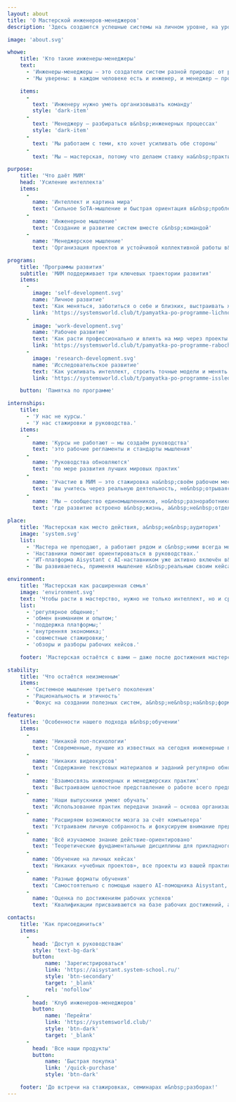 ```yaml
---
layout: about
title: 'О Мастерской инженеров‑менеджеров'
description: 'Здесь создаются успешные системы на личном уровне, на уровне команд и предприятий, сообществ и общества.'

image: 'about.svg'

whowe:
    title: 'Кто такие инженеры-менеджеры'
    text:
      - 'Инженеры-менеджеры — это создатели систем разной природы: от ракет до сообществ, от ИТ-систем до мастерства.'
      - 'Мы уверены: в каждом человеке есть и инженер, и менеджер — просто с разной долей.'

    items:
      -
        text: 'Инженеру нужно уметь организовывать команду'
        style: 'dark-item'
      -
        text: 'Менеджеру — разбираться в&nbsp;инженерных процессах'
        style: 'dark-item'
      -
        text: 'Мы работаем с теми, кто хочет усиливать обе стороны'
      -
        text: 'Мы — мастерская, потому что делаем ставку на&nbsp;практику и среду'

purpose:
    title: 'Что даёт МИМ'
    head: 'Усиление интеллекта'
    items:
      -
        name: 'Интеллект и картина мира'
        text: 'Сильное SoTA-мышление и быстрая ориентация в&nbsp;проблемных ситуациях'
      -
        name: 'Инженерное мышление'
        text: 'Создание и развитие систем вместе с&nbsp;командой'
      -
        name: 'Менеджерское мышление'
        text: 'Организация проектов и устойчивой коллективной работы в&nbsp;условиях неопределённости'

programs:
    title: 'Программы развития'
    subtitle: 'МИМ поддерживает три ключевых траектории развития'
    items:
      -
        image: 'self-development.svg'
        name: 'Личное развитие'
        text: 'Как меняться, заботиться о себе и близких, выстраивать жизнь'
        link: 'https://systemsworld.club/t/pamyatka-po-programme-lichnogo-razvitiya/25981'
      -
        image: 'work-development.svg'
        name: 'Рабочее развитие'
        text: 'Как расти профессионально и влиять на мир через проекты'
        link: 'https://systemsworld.club/t/pamyatka-po-programme-rabochego-razvitiya-inzhenerov-menedzherov-mim/25895'
      -
        image: 'research-development.svg'
        name: 'Исследовательское развитие'
        text: 'Как усиливать интеллект, строить точные модели и менять картину мира'
        link: 'https://systemsworld.club/t/pamyatka-po-programme-issledovatelskogo-razvitiya-inzhenerov-menedzherov-mim/25978'

    button: 'Памятка по программе'

internships:
    title:
      - 'У нас не курсы.'
      - 'У нас стажировки и руководства.'
    items:
      -
        name: 'Курсы не работают — мы создаём руководства'
        text: 'это рабочие регламенты и стандарты мышления'
      -
        name: 'Руководства обновляются'
        text: 'по мере развития лучших мировых практик'
      -
        name: 'Участие в МИМ — это стажировка на&nbsp;своём рабочем месте'
        text: 'вы учитесь через реальную деятельность, не&nbsp;отрываясь от&nbsp;контекста'
      -
        name: 'Мы — сообщество единомышленников, но&nbsp;разноработников'
        text: 'где развитие встроено в&nbsp;жизнь, а&nbsp;не&nbsp;отделено от&nbsp;неё'

place:
    title: 'Мастерская как место действия, а&nbsp;не&nbsp;аудитория'
    image: 'system.svg'
    list:
      - 'Мастера не преподают, а работают рядом и с&nbsp;ними всегда можно поговорить или посмотреть их деятельность.'
      - 'Наставники помогают ориентироваться в руководствах.'
      - 'ИТ-платформа Aisystant с AI-наставником уже активно включён в&nbsp;процесс.'
      - 'Вы развиваетесь, применяя мышление к&nbsp;реальным своим кейсам, а&nbsp;не&nbsp;тестовым задачам.'

environment:
    title: 'Мастерская как расширенная семья'
    image: 'environment.svg'
    text: 'Чтобы расти в мастерство, нужно не только интеллект, но и среда:'
    list:
      - 'регулярное общение;'
      - 'обмен вниманием и опытом;'
      - 'поддержка платформы;'
      - 'внутренняя экономика;'
      - 'совместные стажировки;'
      - 'обзоры и разборы рабочих кейсов.'

    footer: 'Мастерская остаётся с вами — даже после достижения мастерства.'

stability:
    title: 'Что остаётся неизменным'
    items:
      - 'Системное мышление третьего поколения'
      - 'Рациональность и этичность'
      - 'Фокус на создании полезных систем, а&nbsp;не&nbsp;на&nbsp;формальных сертификатах'

features:
    title: 'Особенности нашего подхода в&nbsp;обучении'
    items:
      -
        name: 'Никакой поп-психологии'
        text: 'Современные, лучшие из известных на сегодня инженерные подходы'
      -
        name: 'Никаких видеокурсов'
        text: 'Содержание текстовых материалов и заданий регулярно обновляется, чтобы отражать современное состояние изучаемых практик'
      -
        name: 'Взаимосвязь инженерных и менеджерских практик'
        text: 'Выстраиваем целостное представление о работе всего предприятия и для инженера, и для менеджера'
      -
        name: 'Наши выпускники умеют обучать'
        text: 'Использование практик передачи знаний — основа организационного развития'
      -
        name: 'Расширяем возможности мозга за счёт компьютера'
        text: 'Устраиваем личную собранность и фокусируем внимание предприятия за счёт современных технологий'
      -
        name: 'Всё изучаемое знание действие-ориентировано'
        text: 'Теоретические фундаментальные дисциплины для прикладного практического использования'
      -
        name: 'Обучение на личных кейсах'
        text: 'Никаких «учебных проектов», все проекты из вашей практики'
      -
        name: 'Разные форматы обучения'
        text: 'Самостоятельно с помощью нашего AI-помощника Aisystant, с поддержкой преподавателя, корпоративные и вузовские группы'
      -
        name: 'Оценка по достижениям рабочих успехов'
        text: 'Квалификации присваиваются на базе рабочих достижений, а не по итогам экзаменов'

contacts:
    title: 'Как присоединиться'
    items:
      -
        head: 'Доступ к руководствам'
        style: 'text-bg-dark'
        button:
            name: 'Зарегистрироваться'
            link: 'https://aisystant.system-school.ru/'
            style: 'btn-secondary'
            target: '_blank'
            rel: 'nofollow'
      -
        head: 'Клуб инженеров-менеджеров'
        button:
            name: 'Перейти'
            link: 'https://systemsworld.club/'
            style: 'btn-dark'
            target: '_blank'
      -
        head: 'Все наши продукты'
        button:
            name: 'Быстрая покупка'
            link: '/quick-purchase'
            style: 'btn-dark'

    footer: 'До встречи на стажировках, семинарах и&nbsp;разборах!'
---
```

